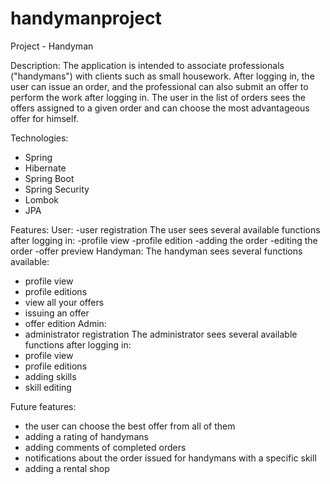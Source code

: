 # handymanproject

Project - Handyman

Description:
The application is intended to associate professionals ("handymans") with clients such as small housework. After logging in, the user can issue an order, and the professional can also submit an offer to perform the work after logging in. The user in the list of orders sees the offers assigned to a given order and can choose the most advantageous offer for himself.

Technologies:
- Spring
- Hibernate
- Spring Boot
- Spring Security
- Lombok
- JPA

Features:
User:
-user registration
The user sees several available functions after logging in:
-profile view
-profile edition
-adding the order
-editing the order
-offer preview
Handyman:
The handyman sees several functions available:
- profile view
- profile editions
- view all your offers
- issuing an offer
- offer edition
Admin:
- administrator registration
The administrator sees several available functions after logging in:
- profile view
- profile editions
- adding skills
- skill editing

Future features:
- the user can choose the best offer from all of them
- adding a rating of handymans
- adding comments of completed orders
- notifications about the order issued for handymans with a specific skill
- adding a rental shop

